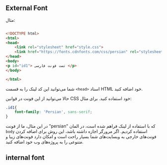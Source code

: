 ## External Font
مثال:

```html

<!DOCTYPE html>
<html>
<head>
    <link rel="stylesheet" href="style.css">
    <link href="https://fonts.cdnfonts.com/css/persian" rel="stylesheet">
</head>
<body>
<p id="id1"> تست فونت فارسی </p>
</body>

</html>

```

 شما می‌توانید این کد لینک را به قسمت `<head>` اسناد HTML خود اضافه کنید.

 حالا می‌توانید از این فونت در قوانین CSS خود استفاده کنید. برای مثال:

```css
.id1{
    font-family: 'Persian', sans-serif;
}

```

در این مثال، ما از فونت "persian" که با استفاده از لینک فراهم شده است، در المان `body` استفاده کردیم. اگر مرورگر اجازه داشته باشد،
این روش برای اضافه کردن فونت‌های خارجی به وبسایت‌های شما بسیار راحت است و امکان دارد فونت‌های زیبا و متنوعی را به پروژه‌های وب خود اضافه کنید.

## internal font


